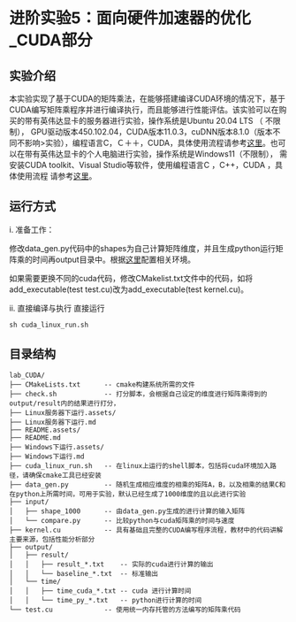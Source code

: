 # 进阶实验5：面向硬件加速器的优化_CUDA部分

## 实验介绍

本实验实现了基于CUDA的矩阵乘法，在能够搭建编译CUDA环境的情况下，基于CUDA编写矩阵乘程序并进行编译执行，而且能够进行性能评估。该实验可以在购买的带有英伟达显卡的服务器进行实验，操作系统是Ubuntu 20.04 LTS （
不限制）， GPU驱动版本450.102.04，CUDA版本11.0.3，cuDNN版本8.1.0（版本不同不影响>实验），编程语言C，Ｃ＋＋，CUDA，具体使用流程请参考[这里](./Linux服务器下运行.md)。也可以在带有英伟达显卡的个人电脑进行实验，操作系统是Windows11（不限制），
需安装CUDA toolkit、Visual Studio等软件，使用编程语言C ，C++，CUDA ，具体使用流程
请参考[这里](./Windows下运行.md)。

## 运行方式

i. 准备工作：

修改data_gen.py代码中的shapes为自己计算矩阵维度，并且生成python运行矩阵乘的时间再output目录中。根据[这里](./Linux服务器下运行.md)配置相关环境。

如果需要更换不同的cuda代码，修改CMakelist.txt文件中的代码，如将add_executable(test test.cu)改为add_executable(test kernel.cu)。

ii. 直接编译与执行
直接运行

```
sh cuda_linux_run.sh
```

## 目录结构

```
lab_CUDA/
├── CMakeLists.txt		-- cmake构建系统所需的文件
├── check.sh			-- 打分脚本，会根据自己设定的维度进行矩阵乘得到的output/result内的结果进行打分，
├── Linux服务器下运行.assets/
├── Linux服务器下运行.md
├── README.assets/
├── README.md
├── Windows下运行.assets/
├── Windows下运行.md
├── cuda_linux_run.sh	-- 在linux上运行的shell脚本，包括将cuda环境加入路径，请确保cmake工具已经安装
├── data_gen.py			-- 随机生成相应维度的相乘的矩阵A，B，以及相乘的结果C和在python上所需时间，可用于实验，默认已经生成了1000维度的且以此进行实验
├── input/
│   ├── shape_1000 		-- 由data_gen.py生成的进行计算的输入矩阵
│   └── compare.py		-- 比较python与cuda矩阵乘的时间与速度
├── kernel.cu			-- 具有基础且完整的CUDA编写程序流程，教材中的代码讲解主要来源，包括性能分析部分
├── output/
│   ├── result/
│   │	├── result_*.txt 	-- 实际的cuda进行计算的输出
│   │	└── baseline_*.txt	-- 标准输出
│   └── time/
│   │	├── time_cuda_*.txt	-- cuda 进行计算时间
│   │	└── time_py_*.txt	-- python进行计算的时间 
└── test.cu				-- 使用统一内存托管的方法编写的矩阵乘代码
```
